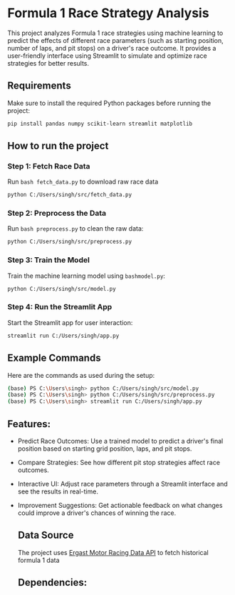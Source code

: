 # Formula 1 Race Strategy Analysis

This project analyzes Formula 1 race strategies using machine learning to predict the effects of different race parameters (such as starting position, number of laps, and pit stops) on a driver's race outcome. It provides a user-friendly interface using Streamlit to simulate and optimize race strategies for better results.


## Requirements

Make sure to install the required Python packages before running the project:

```bash
pip install pandas numpy scikit-learn streamlit matplotlib

```
## How to run the project
### Step 1: Fetch Race Data
Run ```bash fetch_data.py``` to download raw race data
```bash
python C:/Users/singh/src/fetch_data.py
```

### Step 2: Preprocess the Data
Run ```bash preprocess.py``` to clean the raw data:
```bash
python C:/Users/singh/src/preprocess.py
```
### Step 3: Train the Model
Train the machine learning model using ```bashmodel.py```:
```bash
python C:/Users/singh/src/model.py
```

### Step 4: Run the Streamlit App
Start the Streamlit app for user interaction:
```bash
streamlit run C:/Users/singh/app.py
```

## Example Commands 
Here are the commands as used during the setup:
```bash
(base) PS C:\Users\singh> python C:/Users/singh/src/model.py
(base) PS C:\Users\singh> python C:/Users/singh/src/preprocess.py
(base) PS C:\Users\singh> streamlit run C:/Users/singh/app.py
```

## Features:
* Predict Race Outcomes: Use a trained model to predict a driver's final position based on starting grid position, laps, and pit stops.
* Compare Strategies: See how different pit stop strategies affect race outcomes.
* Interactive UI: Adjust race parameters through a Streamlit interface and see the results in real-time.
* Improvement Suggestions: Get actionable feedback on what changes could improve a driver's chances of winning the race.

  ## Data Source
  The project uses [Ergast Motor Racing Data API](https://ergast.com/mrd/) to fetch historical formula 1 data

  ## Dependencies:
  
